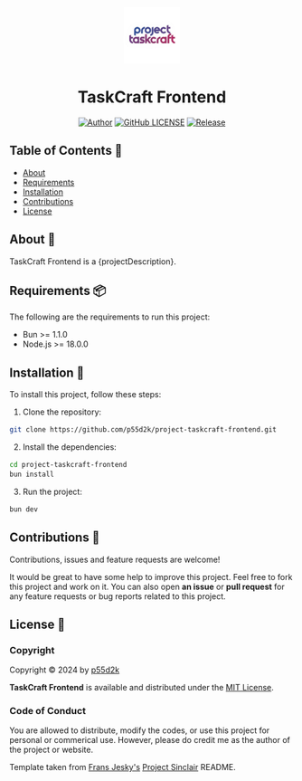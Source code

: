 <div id="top"></div>
<br/>
<div align="center">
  <a href="https://github.com/p55d2k/project-taskcraft-frontend">
    <img src="/public/logo.png" alt="Logo" width="100" height="100">
  </a>
  <h1>TaskCraft Frontend</h1>

[![Author](https://img.shields.io/badge/author-p55d2k-lightgrey.svg?style=flat&color=%23673ab7)](https://github.com/p55d2k)
[![GitHub LICENSE](https://img.shields.io/badge/license-MIT-lightgrey.svg?style=flat&color=%232196f3)](https://github.com/p55d2k/project-taskcraft-frontend/LICENSE)
[![Release](https://img.shields.io/github/v/release/p55d2k/project-taskcraft-frontend?style=flat&color=%23009688)](https://github.com/p55d2k/project-taskcraft-frontend/releases)

</div>

## Table of Contents 📜

- [About](#about-)
- [Requirements](#requirements-)
- [Installation](#installation-)
- [Contributions](#contributions-)
- [License](#license-)

## About 📖

TaskCraft Frontend is a {projectDescription}.

## Requirements 📦

The following are the requirements to run this project:

- Bun >= 1.1.0
- Node.js >= 18.0.0

## Installation 🚀

To install this project, follow these steps:

1. Clone the repository:

```bash
git clone https://github.com/p55d2k/project-taskcraft-frontend.git
```

2. Install the dependencies:

```bash
cd project-taskcraft-frontend
bun install
```

3. Run the project:

```bash
bun dev
```

## Contributions 🤝

Contributions, issues and feature requests are welcome!

It would be great to have some help to improve this project. Feel free to fork this project and work on it. You can also open **an issue** or **pull request** for any feature requests or bug reports related to this project.

## License 📝

### Copyright

Copyright © 2024 by [p55d2k](https://github.com/p55d2k)

**TaskCraft Frontend** is available and distributed under the [MIT License](https://github.com/p55d2k/project-taskcraft-frontend/LICENSE).

### Code of Conduct

You are allowed to distribute, modify the codes, or use this project for personal or commerical use. However, please do credit me as the author of the project or website.

Template taken from [Frans Jesky's](https://github.com/fransjesky) [Project Sinclair](https://github.com/fransjesky/sinclair) README.

<!-- Replace the following in this template file: -->
<!-- project-taskcraft-frontend
    eg zk-website -->
<!-- TaskCraft Frontend
    eg ZK Website -->
<!-- {requirements}
    eg - Python >=3.6 -->
<!-- /public/logo.png
    eg /app/favicon.ico -->
<!-- {projectDescription}
    eg is a project for my personal website -->
<!-- {installCommand}
    eg npm install -->
<!-- {runCommand}
    eg npm run start -->

